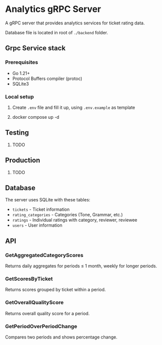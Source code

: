 # Analytics gRPC Server 

A gRPC server that provides analytics services for ticket rating data.

Database file is located in root of `./backend` folder.

## Grpc Service stack

### Prerequisites
- Go 1.21+
- Protocol Buffers compiler (protoc)
- SQLite3

### Local setup

1. Create `.env` file and fill it up, using `.env.example` as template

2. docker compose up -d

## Testing

1. TODO 

## Production

1. TODO

## Database

The server uses SQLite with these tables:
- `tickets` - Ticket information
- `rating_categories` - Categories (Tone, Grammar, etc.)
- `ratings` - Individual ratings with category, reviewer, reviewee
- `users` - User information

## API

### GetAggregatedCategoryScores
Returns daily aggregates for periods ≤ 1 month, weekly for longer periods.

### GetScoresByTicket
Returns scores grouped by ticket within a period.

### GetOverallQualityScore
Returns overall quality score for a period.

### GetPeriodOverPeriodChange
Compares two periods and shows percentage change.